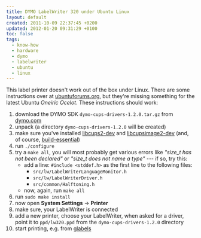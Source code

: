 ```yaml
---
title: DYMO LabelWriter 320 under Ubuntu Linux
layout: default
created: 2011-10-09 22:37:45 +0200
updated: 2012-01-20 09:31:29 +0100
toc: false
tags:
  - know-how
  - hardware
  - dymo
  - labelwriter
  - ubuntu
  - linux
---
```

This label printer doesn't work out of the box under Linux. There are some instructions over at
[ubuntuforums.org](http://ubuntuforums.org/showthread.php?t=861781), but they're missing something
for the latest Ubuntu *Oneiric Ocelot*. These instructions should work:

1. download the DYMO SDK `dymo-cups-drivers-1.2.0.tar.gz` from [dymo.com](http://sites.dymo.com/DeveloperProgram/Pages/LW_SDK_Linux.aspx)
1. unpack (a directory `dymo-cups-drivers-1.2.0` will be created)
1. make sure you've installed [libcups2-dev](apt://libcups2-dev) and [libcupsimage2-dev](apt://libcupsimage2-dev) (and, of course, [build-essential](apt://build-essential))
1. run `./configure`
1. try a `make all`, you will most probably get various errors like *"size_t has not been declared"* or *"size_t does not name a type"* --- if so, try this:
    * add a line: `#include <stddef.h>` as the first line to the following files:
        * `src/lw/LabelWriterLanguageMonitor.h`
        * `src/lw/LabelWriterDriver.h`
        * `src/common/Halftoning.h`
    * now, again, run `make all`
1. run `sudo make install`
1. now open **System Settings** → **Printer**
1. make sure, your LabelWriter is connected
1. add a new printer, choose your LabelWriter, when asked for a driver, point it to `ppd/lw320.ppd` from the `dymo-cups-drivers-1.2.0` directory
1. start printing, e.g. from [glabels](apt://glabels)
